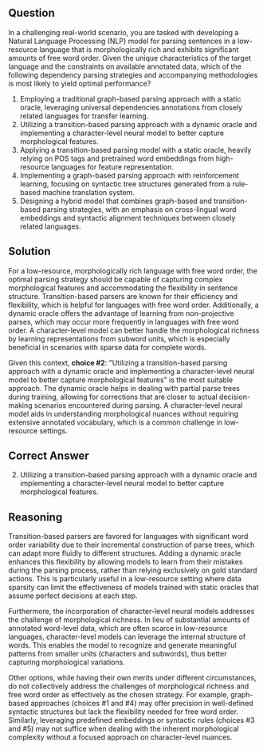 ## Question
In a challenging real-world scenario, you are tasked with developing a Natural Language Processing (NLP) model for parsing sentences in a low-resource language that is morphologically rich and exhibits significant amounts of free word order. Given the unique characteristics of the target language and the constraints on available annotated data, which of the following dependency parsing strategies and accompanying methodologies is most likely to yield optimal performance?

1. Employing a traditional graph-based parsing approach with a static oracle, leveraging universal dependencies annotations from closely related languages for transfer learning.
2. Utilizing a transition-based parsing approach with a dynamic oracle and implementing a character-level neural model to better capture morphological features.
3. Applying a transition-based parsing model with a static oracle, heavily relying on POS tags and pretrained word embeddings from high-resource languages for feature representation.
4. Implementing a graph-based parsing approach with reinforcement learning, focusing on syntactic tree structures generated from a rule-based machine translation system.
5. Designing a hybrid model that combines graph-based and transition-based parsing strategies, with an emphasis on cross-lingual word embeddings and syntactic alignment techniques between closely related languages.

## Solution
For a low-resource, morphologically rich language with free word order, the optimal parsing strategy should be capable of capturing complex morphological features and accommodating the flexibility in sentence structure. Transition-based parsers are known for their efficiency and flexibility, which is helpful for languages with free word order. Additionally, a dynamic oracle offers the advantage of learning from non-projective parses, which may occur more frequently in languages with free word order. A character-level model can better handle the morphological richness by learning representations from subword units, which is especially beneficial in scenarios with sparse data for complete words.

Given this context, **choice #2**: "Utilizing a transition-based parsing approach with a dynamic oracle and implementing a character-level neural model to better capture morphological features" is the most suitable approach. The dynamic oracle helps in dealing with partial parse trees during training, allowing for corrections that are closer to actual decision-making scenarios encountered during parsing. A character-level neural model aids in understanding morphological nuances without requiring extensive annotated vocabulary, which is a common challenge in low-resource settings.

## Correct Answer
2. Utilizing a transition-based parsing approach with a dynamic oracle and implementing a character-level neural model to better capture morphological features.

## Reasoning
Transition-based parsers are favored for languages with significant word order variability due to their incremental construction of parse trees, which can adapt more fluidly to different structures. Adding a dynamic oracle enhances this flexibility by allowing models to learn from their mistakes during the parsing process, rather than relying exclusively on gold standard actions. This is particularly useful in a low-resource setting where data sparsity can limit the effectiveness of models trained with static oracles that assume perfect decisions at each step.

Furthermore, the incorporation of character-level neural models addresses the challenge of morphological richness. In lieu of substantial amounts of annotated word-level data, which are often scarce in low-resource languages, character-level models can leverage the internal structure of words. This enables the model to recognize and generate meaningful patterns from smaller units (characters and subwords), thus better capturing morphological variations.

Other options, while having their own merits under different circumstances, do not collectively address the challenges of morphological richness and free word order as effectively as the chosen strategy. For example, graph-based approaches (choices #1 and #4) may offer precision in well-defined syntactic structures but lack the flexibility needed for free word order. Similarly, leveraging predefined embeddings or syntactic rules (choices #3 and #5) may not suffice when dealing with the inherent morphological complexity without a focused approach on character-level nuances.